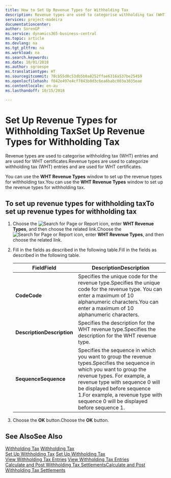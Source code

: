 ```yaml
---
title: How to Set Up Revenue Types for Withholding Tax
description: Revenue types are used to categorise withholding tax (WHT) entries and are used for WHT certificates.
services: project-madeira
documentationcenter: 
author: SorenGP
ms.service: dynamics365-business-central
ms.topic: article
ms.devlang: na
ms.tgt_pltfrm: na
ms.workload: na
ms.search.keywords: 
ms.date: 10/01/2018
ms.author: sgroespe
ms.translationtype: HT
ms.sourcegitcommit: 78cb55d0c53db5b0a8252ffae6316a537be25459
ms.openlocfilehash: f042e497e4cf7843b0d3c6ea6babc003a3035eae
ms.contentlocale: en-au
ms.lasthandoff: 10/15/2018

---
```

# <a name="set-up-revenue-types-for-withholding-tax"></a><span data-ttu-id="6ea1c-103">Set Up Revenue Types for Withholding Tax</span><span class="sxs-lookup"><span data-stu-id="6ea1c-103">Set Up Revenue Types for Withholding Tax</span></span>
<span data-ttu-id="6ea1c-104">Revenue types are used to categorise withholding tax (WHT) entries and are used for WHT certificates.</span><span class="sxs-lookup"><span data-stu-id="6ea1c-104">Revenue types are used to categorize withholding tax (WHT) entries and are used for WHT certificates.</span></span>  

<span data-ttu-id="6ea1c-105">You can use the **WHT Revenue Types** window to set up the revenue types for withholding tax.</span><span class="sxs-lookup"><span data-stu-id="6ea1c-105">You can use the **WHT Revenue Types** window to set up the revenue types for withholding tax.</span></span>  

## <a name="to-set-up-revenue-types-for-withholding-tax"></a><span data-ttu-id="6ea1c-106">To set up revenue types for withholding tax</span><span class="sxs-lookup"><span data-stu-id="6ea1c-106">To set up revenue types for withholding tax</span></span>  

1.  <span data-ttu-id="6ea1c-107">Choose the ![Search for Page or Report](../../media/ui-search/search_small.png "Search for Page or Report icon") icon, enter **WHT Revenue Types**, and then choose the related link.</span><span class="sxs-lookup"><span data-stu-id="6ea1c-107">Choose the ![Search for Page or Report](../../media/ui-search/search_small.png "Search for Page or Report icon") icon, enter **WHT Revenue Types**, and then choose the related link.</span></span>  
2.  <span data-ttu-id="6ea1c-108">Fill in the fields as described in the following table.</span><span class="sxs-lookup"><span data-stu-id="6ea1c-108">Fill in the fields as described in the following table.</span></span>  

    |<span data-ttu-id="6ea1c-109">Field</span><span class="sxs-lookup"><span data-stu-id="6ea1c-109">Field</span></span>|<span data-ttu-id="6ea1c-110">Description</span><span class="sxs-lookup"><span data-stu-id="6ea1c-110">Description</span></span>|  
    |---------------------------------|---------------------------------------|  
    |<span data-ttu-id="6ea1c-111">**Code**</span><span class="sxs-lookup"><span data-stu-id="6ea1c-111">**Code**</span></span>|<span data-ttu-id="6ea1c-112">Specifies the unique code for the revenue type.</span><span class="sxs-lookup"><span data-stu-id="6ea1c-112">Specifies the unique code for the revenue type.</span></span> <span data-ttu-id="6ea1c-113">You can enter a maximum of 10 alphanumeric characters.</span><span class="sxs-lookup"><span data-stu-id="6ea1c-113">You can enter a maximum of 10 alphanumeric characters.</span></span>|  
    |<span data-ttu-id="6ea1c-114">**Description**</span><span class="sxs-lookup"><span data-stu-id="6ea1c-114">**Description**</span></span>|<span data-ttu-id="6ea1c-115">Specifies the description for the WHT revenue type.</span><span class="sxs-lookup"><span data-stu-id="6ea1c-115">Specifies the description for the WHT revenue type.</span></span>|  
    |<span data-ttu-id="6ea1c-116">**Sequence**</span><span class="sxs-lookup"><span data-stu-id="6ea1c-116">**Sequence**</span></span>|<span data-ttu-id="6ea1c-117">Specifies the sequence in which you want to group the revenue types.</span><span class="sxs-lookup"><span data-stu-id="6ea1c-117">Specifies the sequence in which you want to group the revenue types.</span></span> <span data-ttu-id="6ea1c-118">For example, a revenue type with sequence 0 will be displayed before sequence 1.</span><span class="sxs-lookup"><span data-stu-id="6ea1c-118">For example, a revenue type with sequence 0 will be displayed before sequence 1.</span></span>|  

3.  <span data-ttu-id="6ea1c-119">Choose the **OK** button.</span><span class="sxs-lookup"><span data-stu-id="6ea1c-119">Choose the **OK** button.</span></span>  

## <a name="see-also"></a><span data-ttu-id="6ea1c-120">See Also</span><span class="sxs-lookup"><span data-stu-id="6ea1c-120">See Also</span></span>  
 <span data-ttu-id="6ea1c-121">[Withholding Tax](withholding-tax.md) </span><span class="sxs-lookup"><span data-stu-id="6ea1c-121">[Withholding Tax](withholding-tax.md) </span></span>  
 <span data-ttu-id="6ea1c-122">[Set Up Withholding Tax](how-to-set-up-withholding-tax.md) </span><span class="sxs-lookup"><span data-stu-id="6ea1c-122">[Set Up Withholding Tax](how-to-set-up-withholding-tax.md) </span></span>  
 <span data-ttu-id="6ea1c-123">[View Withholding Tax Entries](how-to-view-withholding-tax-entries.md) </span><span class="sxs-lookup"><span data-stu-id="6ea1c-123">[View Withholding Tax Entries](how-to-view-withholding-tax-entries.md) </span></span>  
 [<span data-ttu-id="6ea1c-124">Calculate and Post Withholding Tax Settlements</span><span class="sxs-lookup"><span data-stu-id="6ea1c-124">Calculate and Post Withholding Tax Settlements</span></span>](how-to-calculate-and-post-withholding-tax-settlements.md)

